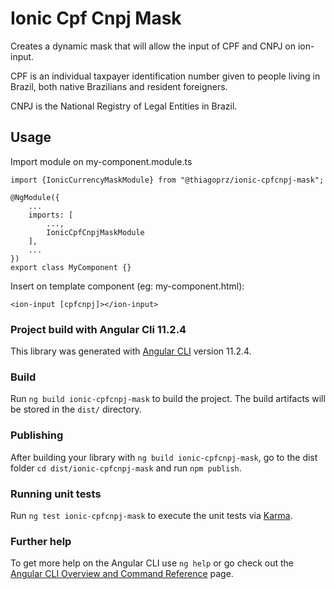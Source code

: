# Ionic Cpf Cnpj Mask
Creates a dynamic mask that will allow the input of CPF and CNPJ on ion-input.

CPF is an individual taxpayer identification number given to people living in Brazil, both native Brazilians and resident foreigners.

CNPJ is the National Registry of Legal Entities in Brazil.

## Usage

Import module on my-component.module.ts
```
import {IonicCurrencyMaskModule} from "@thiagoprz/ionic-cpfcnpj-mask";

@NgModule({
    ...
    imports: [
        ...,
        IonicCpfCnpjMaskModule
    ],
    ...
})
export class MyComponent {}
```


Insert on template component (eg: my-component.html):

```<ion-input [cpfcnpj]></ion-input>```



### Project build with Angular Cli 11.2.4

This library was generated with [Angular CLI](https://github.com/angular/angular-cli) version 11.2.4.

### Build

Run `ng build ionic-cpfcnpj-mask` to build the project. The build artifacts will be stored in the `dist/` directory.

### Publishing

After building your library with `ng build ionic-cpfcnpj-mask`, go to the dist folder `cd dist/ionic-cpfcnpj-mask` and run `npm publish`.

### Running unit tests

Run `ng test ionic-cpfcnpj-mask` to execute the unit tests via [Karma](https://karma-runner.github.io).

### Further help

To get more help on the Angular CLI use `ng help` or go check out the [Angular CLI Overview and Command Reference](https://angular.io/cli) page.
